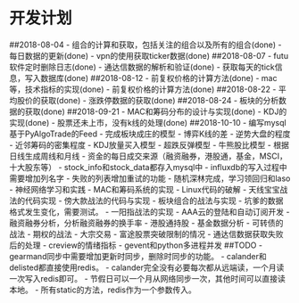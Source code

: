 # 开发计划
##2018-08-04
    - 组合的计算和获取，包括关注的组合以及所有的组合(done)
    - 每日数据的更新(done)
    - vpn的使用获取ticker数据(done)
##2018-08-07
    - futu软件定时删除日志(done)
    - 通达信数据的解析和验证(done)
    - 获取每天的tick信息，写入数据库(done)
##2018-08-12
    - 前复权价格的计算方法(done)
    - mac等，技术指标的实现(done)
    - 前复权价格的计算方法(done)
##2018-08-22
    - 平均股价的获取(done)
    - 涨跌停数据的获取(done)
##2018-08-24
    - 板块的分析数据的获取(done)
##2018-09-21
    - MAC和筹码分布的设计与实现(done)
    - KDJ的实现(done)
    - 股票还未上市，没有k线的处理(done)
##2018-10-10
    - 编写mysql基于PyAlgoTrade的Feed
    - 完成板块成庄的模型
        - 博弈K线的差
        - 逆势大盘的程度
        - 近邻筹码的密集程度
    - KDJ放量买入模型
    - 超跌反弹模型
    - 牛熊股比模型
    - 根据日线生成周线和月线
    - 资金的每日成交来源（融资融券，港股通，基金，MSCI，十大股东等）
    - stock\_info和stock\_data都存入mysql中
    - influxdb的写入过程中需要增加列名字
    - 失败的列表增加重试的功能
    - 随机深林完成，学习领回归和laso
    - 神经网络学习和实践
    - MAC和筹码系统的实现
    - Linux代码的破解
    - 天线宝宝战法的代码实现
    - 傍大款战法的代码与实现
    - 板块组合的战法与实现
    - 坑爹的数据格式发生变化，需要测试。
    - 一阳指战法的实现
    - AAA云的登陆和自动订阅开发
    - 融资融券分析，分析融资融券的换手率
    - 港股通持股
    - 基金数据分析
    - 可转债的战法
    - 期权的战法
    - 大宗交易
    - 富途股票突破限制的情况
    - 通达信数据获取失败后的处理
    - creview的情绪指标
    - gevent和python多进程并发
##TODO
    - gearmand同步中需要增加更新时同步，删除时同步的功能。
    - calander和delisted都直接使用redis。
    - calander完全没有必要每次都从远端读，一个月读一次写入redis即可。
    - 节假日可以一个月从网络同步一次，其他时间可以直接读本地。
    - 所有static的方法，redis作为一个参数传入。
